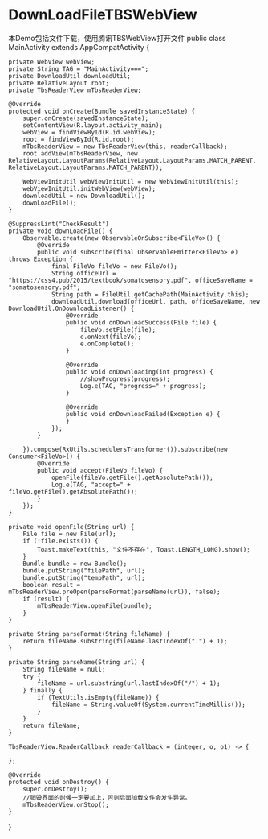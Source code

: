 # DownLoadFileTBSWebView
本Demo包括文件下载，使用腾讯TBSWebView打开文件
public class MainActivity extends AppCompatActivity {

    private WebView webView;
    private String TAG = "MainActivity===";
    private DownloadUtil downloadUtil;
    private RelativeLayout root;
    private TbsReaderView mTbsReaderView;

    @Override
    protected void onCreate(Bundle savedInstanceState) {
        super.onCreate(savedInstanceState);
        setContentView(R.layout.activity_main);
        webView = findViewById(R.id.webView);
        root = findViewById(R.id.root);
        mTbsReaderView = new TbsReaderView(this, readerCallback);
        root.addView(mTbsReaderView, new RelativeLayout.LayoutParams(RelativeLayout.LayoutParams.MATCH_PARENT, RelativeLayout.LayoutParams.MATCH_PARENT));

        WebViewInitUtil webViewInitUtil = new WebViewInitUtil(this);
        webViewInitUtil.initWebView(webView);
        downloadUtil = new DownloadUtil();
        downLoadFile();
    }

    @SuppressLint("CheckResult")
    private void downLoadFile() {
        Observable.create(new ObservableOnSubscribe<FileVo>() {
            @Override
            public void subscribe(final ObservableEmitter<FileVo> e) throws Exception {
                final FileVo fileVo = new FileVo();
                String officeUrl = "https://css4.pub/2015/textbook/somatosensory.pdf", officeSaveName = "somatosensory.pdf";
                String path = FileUtil.getCachePath(MainActivity.this);
                downloadUtil.download(officeUrl, path, officeSaveName, new DownloadUtil.OnDownloadListener() {
                    @Override
                    public void onDownloadSuccess(File file) {
                        fileVo.setFile(file);
                        e.onNext(fileVo);
                        e.onComplete();
                    }

                    @Override
                    public void onDownloading(int progress) {
                        //showProgress(progress);
                        Log.e(TAG, "progress=" + progress);
                    }

                    @Override
                    public void onDownloadFailed(Exception e) {
                    }
                });
            }

        }).compose(RxUtils.schedulersTransformer()).subscribe(new Consumer<FileVo>() {
            @Override
            public void accept(FileVo fileVo) {
                openFile(fileVo.getFile().getAbsolutePath());
                Log.e(TAG, "accept=" + fileVo.getFile().getAbsolutePath());
            }
        });
    }

    private void openFile(String url) {
        File file = new File(url);
        if (!file.exists()) {
            Toast.makeText(this, "文件不存在", Toast.LENGTH_LONG).show();
        }
        Bundle bundle = new Bundle();
        bundle.putString("filePath", url);
        bundle.putString("tempPath", url);
        boolean result = mTbsReaderView.preOpen(parseFormat(parseName(url)), false);
        if (result) {
            mTbsReaderView.openFile(bundle);
        }
    }

    private String parseFormat(String fileName) {
        return fileName.substring(fileName.lastIndexOf(".") + 1);
    }

    private String parseName(String url) {
        String fileName = null;
        try {
            fileName = url.substring(url.lastIndexOf("/") + 1);
        } finally {
            if (TextUtils.isEmpty(fileName)) {
                fileName = String.valueOf(System.currentTimeMillis());
            }
        }
        return fileName;
    }

    TbsReaderView.ReaderCallback readerCallback = (integer, o, o1) -> {

    };

    @Override
    protected void onDestroy() {
        super.onDestroy();
        //销毁界面的时候一定要加上，否则后面加载文件会发生异常。
        mTbsReaderView.onStop();
    }
}
